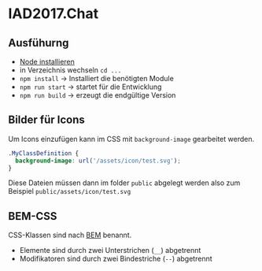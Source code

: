 # IAD2017.Chat

## Ausfühurng
* [Node installieren](https://nodejs.org/en/download/)
* in Verzeichnis wechseln `cd ...`
* `npm install` → Installiert die benötigten Module
* `npm run start` → startet für die Entwicklung
* `npm run build` → erzeugt die endgültige Version

## Bilder für Icons
Um Icons einzufügen kann im CSS mit `background-image` gearbeitet werden.
```css
.MyClassDefinition {
  background-image: url('/assets/icon/test.svg');
}
```
Diese Dateien müssen dann im folder `public` abgelegt werden also zum Beispiel `public/assets/icon/test.svg`


## BEM-CSS
CSS-Klassen sind nach [BEM](https://cssguidelin.es/#bem-like-naming) benannt.
* Elemente sind durch zwei Unterstrichen (`__`) abgetrennt
* Modifikatoren sind durch zwei Bindestriche (`--`) abgetrennt
